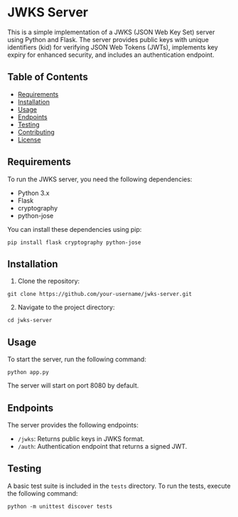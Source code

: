 # JWKS Server

This is a simple implementation of a JWKS (JSON Web Key Set) server using Python and Flask. The server provides public keys with unique identifiers (kid) for verifying JSON Web Tokens (JWTs), implements key expiry for enhanced security, and includes an authentication endpoint.

## Table of Contents

- [Requirements](#requirements)
- [Installation](#installation)
- [Usage](#usage)
- [Endpoints](#endpoints)
- [Testing](#testing)
- [Contributing](#contributing)
- [License](#license)

## Requirements

To run the JWKS server, you need the following dependencies:

- Python 3.x
- Flask
- cryptography
- python-jose

You can install these dependencies using pip:

```
pip install flask cryptography python-jose
```

## Installation

1. Clone the repository:

```
git clone https://github.com/your-username/jwks-server.git
```

2. Navigate to the project directory:

```
cd jwks-server
```

## Usage

To start the server, run the following command:

```
python app.py
```

The server will start on port 8080 by default.

## Endpoints

The server provides the following endpoints:

- `/jwks`: Returns public keys in JWKS format.
- `/auth`: Authentication endpoint that returns a signed JWT.

## Testing

A basic test suite is included in the `tests` directory. To run the tests, execute the following command:

```
python -m unittest discover tests
```
